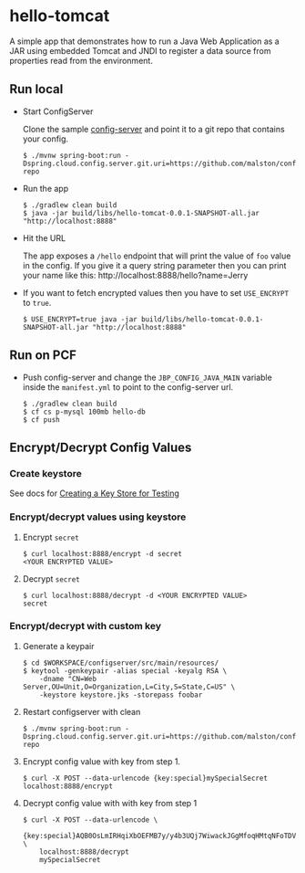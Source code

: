 # hello-tomcat

A simple app that demonstrates how to run a Java Web Application as a JAR using embedded Tomcat
and JNDI to register a data source from properties read from the environment.

## Run local

* Start ConfigServer

    Clone the sample [config-server](https://github.com/spring-cloud-samples/configserver) and point it to a git repo that contains your config.

    ```
    $ ./mvnw spring-boot:run -Dspring.cloud.config.server.git.uri=https://github.com/malston/config-repo
    ```

* Run the app
    ```
    $ ./gradlew clean build
    $ java -jar build/libs/hello-tomcat-0.0.1-SNAPSHOT-all.jar "http://localhost:8888"
    ```
* Hit the URL

    The app exposes a `/hello` endpoint that will print the value of `foo` value in the config. If you give it a query string parameter then you can print your name like this:  http://localhost:8888/hello?name=Jerry

* If you want to fetch encrypted values then you have to set `USE_ENCRYPT` to `true`.

	```
	$ USE_ENCRYPT=true java -jar build/libs/hello-tomcat-0.0.1-SNAPSHOT-all.jar "http://localhost:8888"
	```

## Run on PCF

* Push config-server and change the `JBP_CONFIG_JAVA_MAIN` variable inside the `manifest.yml` to point to the config-server url.

	```
	$ ./gradlew clean build
	$ cf cs p-mysql 100mb hello-db
	$ cf push
	```

## Encrypt/Decrypt Config Values

### Create keystore

See docs for [Creating a Key Store for Testing](http://cloud.spring.io/spring-cloud-static/spring-cloud-config/1.2.3.RELEASE/#_creating_a_key_store_for_testing)

### Encrypt/decrypt values using keystore

1. Encrypt `secret`

	```
	$ curl localhost:8888/encrypt -d secret
	<YOUR ENCRYPTED VALUE>
	```

2. Decrypt `secret`

	```
	$ curl localhost:8888/decrypt -d <YOUR ENCRYPTED VALUE>
	secret
	```

### Encrypt/decrypt with custom key

1. Generate a keypair

	```
	$ cd $WORKSPACE/configserver/src/main/resources/
	$ keytool -genkeypair -alias special -keyalg RSA \
	    -dname "CN=Web Server,OU=Unit,O=Organization,L=City,S=State,C=US" \
	    -keystore keystore.jks -storepass foobar
	```

2. Restart configserver with clean

	```
	$ ./mvnw spring-boot:run -Dspring.cloud.config.server.git.uri=https://github.com/malston/config-repo
	```

3. Encrypt config value with key from step 1.

	```
	$ curl -X POST --data-urlencode {key:special}mySpecialSecret localhost:8888/encrypt
	```

4. Decrypt config value with with key from step 1

	```
	$ curl -X POST --data-urlencode \
		{key:special}AQB0OsLmIRHqiXbOEFMB7y/y4b3UQj7WiwackJGgMfoqHMtqNFoTDVBUAPPBoFCRowoCNd5fDNJNY0gAcQt/7ORGmP1B1rjoIMjBT9u8TPRIXK++LbroJ1UUTlmb+RIuY9wrb4g6ocwYK6O8j79y6UsZsIIUxZ9WZu45nfyAcEiPmtUiAKrTSQ46tE0RmAI/iLQH5GYKCmrfPntaf5sN9qWfXUmn3haEjEppSSJgs5OGgsEIFnReC9w89Gde8vMK4T3WhFG/27guXqtcTmmfgqvFvOY6IVxTMBMgvZ6MGmGwM5jU6NY/kNVKAUObEdIAUjlzytHwT4Hp6fgS123Wv2C5N7v3SVgYzVMQI5l6q21H9uL3v1pNbaCVebuxYGpsWg8= \
		localhost:8888/decrypt
        mySpecialSecret
	```
